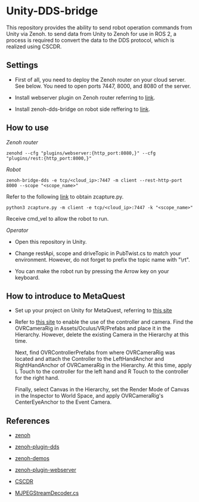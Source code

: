 # Unity-DDS-bridge
This repository provides the ability to send robot operation commands from Unity via Zenoh. to send data from Unity to Zenoh for use in ROS 2, a process is required to convert the data to the DDS protocol, which is realized using CSCDR.

## Settings
- First of all, you need to deploy the Zenoh router on your cloud server. See below. You need to open ports 7447, 8000, and 8080 of the server.

- Install webserver plugin on Zenoh router referring to [link](https://github.com/eclipse-zenoh/zenoh-plugin-webserver).

- Install zenoh-dds-bridge on robot side reffering to [link](https://github.com/eclipse-zenoh/zenoh-plugin-dds).

## How to use

*Zenoh router*

```
zenohd --cfg "plugins/webserver:{http_port:8080,}" --cfg "plugins/rest:{http_port:8000,}"
```

*Robot*
```
zenoh-bridge-dds -e tcp/<cloud_ip>:7447 -m client --rest-http-port 8000 --scope "<scope_name>"
```
Refer to the following [link]([https://trello.com/c/vDoDqjL4/53-zenoh%E3%82%92%E7%94%A8%E3%81%84%E3%81%9F%E4%BD%8E%E9%81%85%E5%BB%B6%E6%98%A0%E5%83%8F%E9%85%8D%E4%BF%A1](https://github.com/eclipse-zenoh/zenoh-demos/blob/master/computer-vision/zcam/zcam-python/zcapture.py)) to obtain zcapture.py.
```
python3 zcapture.py -m client -e tcp/<cloud_ip>:7447 -k "<scope_name>"
```
Receive cmd_vel to allow the robot to run.

*Operator*
- Open this repository in Unity.

- Change restApi, scope and driveTopic in PubTwist.cs to match your environment. However, do not forget to prefix the topic name with "\rt".

- You can make the robot run by pressing the Arrow key on your keyboard.

## How to introduce to MetaQuest

- Set up your project on Unity for MetaQuest, referring to [this site](https://note.com/npaka/n/n749a134d0c11)

- Refer to [this site](https://tech.framesynthesis.co.jp/unity/metaquest/) to enable the use of the controller and camera.
  Find the OVRCameraRig in Assets/Oculus/VR/Prefabs and place it in the Hierarchy. However, delete the existing Camera in the Hierarchy at this time.

  Next, find OVRControllerPrefabs from where OVRCameraRig was located and attach the Controller to the LeftHandAnchor and RightHandAnchor of OVRCameraRig in the Hierarchy. At this time, apply L Touch to the controller for the left hand and R Touch to the controller for the right hand.

  Finally, select Canvas in the Hierarchy, set the Render Mode of Canvas in the Inspector to World Space, and apply OVRCameraRig's CenterEyeAnchor to the Event Camera.

## References

- [zenoh](https://github.com/eclipse-zenoh/zenoh)

- [zenoh-plugin-dds](https://github.com/eclipse-zenoh/zenoh-plugin-dds)

- [zenoh-demos](https://github.com/eclipse-zenoh/zenoh-demos)

- [zenoh-plugin-webserver](https://github.com/eclipse-zenoh/zenoh-plugin-webserver)

- [CSCDR](https://github.com/atolab/cscdr)

- [MJPEGStreamDecoder.cs](https://gist.github.com/lightfromshadows/79029ca480393270009173abc7cad858)

